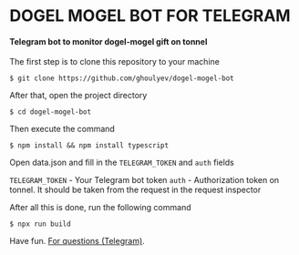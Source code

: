 # DOGEL MOGEL BOT FOR TELEGRAM

#### Telegram bot to monitor dogel-mogel gift on tonnel

The first step is to clone this repository to your machine

```
$ git clone https://github.com/ghoulyev/dogel-mogel-bot
```

After that, open the project directory

```
$ cd dogel-mogel-bot
```

Then execute the command

```
$ npm install && npm install typescript
```

Open data.json and fill in the `TELEGRAM_TOKEN` and `auth` fields

`TELEGRAM_TOKEN` - Your Telegram bot token
`auth` - Authorization token on tonnel. It should be taken from the request in the request inspector

After all this is done, run the following command

```
$ npx run build
```

Have fun. [For questions (Telegram)](https://t.me/qothboi "open telegram").
